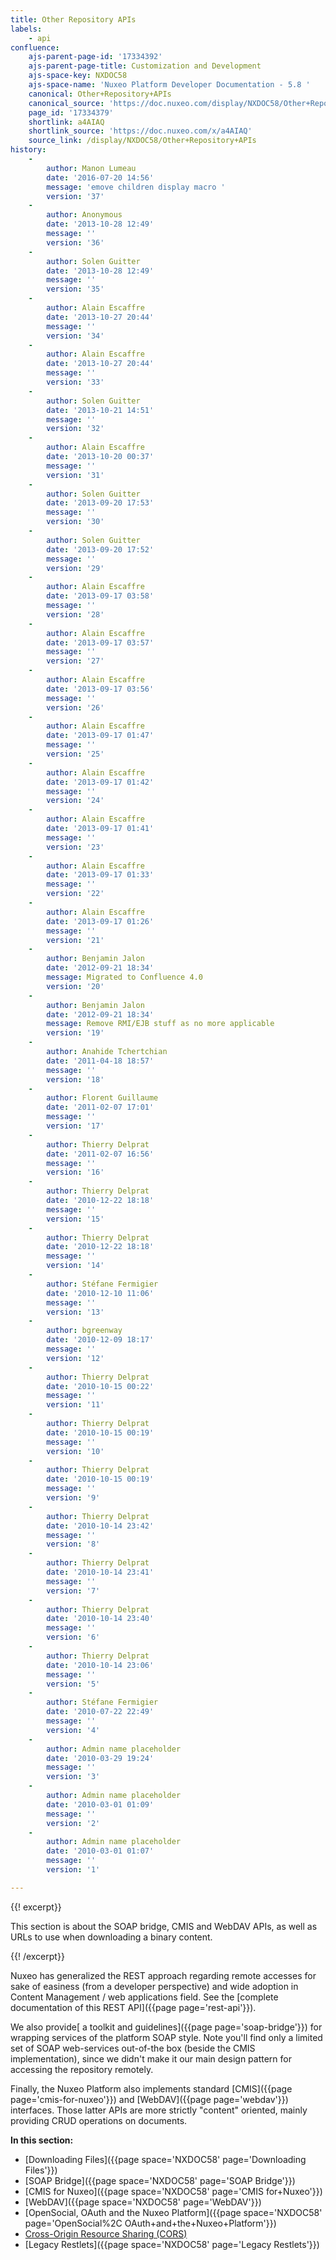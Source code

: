 ```yaml
---
title: Other Repository APIs
labels:
    - api
confluence:
    ajs-parent-page-id: '17334392'
    ajs-parent-page-title: Customization and Development
    ajs-space-key: NXDOC58
    ajs-space-name: 'Nuxeo Platform Developer Documentation - 5.8 '
    canonical: Other+Repository+APIs
    canonical_source: 'https://doc.nuxeo.com/display/NXDOC58/Other+Repository+APIs'
    page_id: '17334379'
    shortlink: a4AIAQ
    shortlink_source: 'https://doc.nuxeo.com/x/a4AIAQ'
    source_link: /display/NXDOC58/Other+Repository+APIs
history:
    - 
        author: Manon Lumeau
        date: '2016-07-20 14:56'
        message: 'emove children display macro '
        version: '37'
    - 
        author: Anonymous
        date: '2013-10-28 12:49'
        message: ''
        version: '36'
    - 
        author: Solen Guitter
        date: '2013-10-28 12:49'
        message: ''
        version: '35'
    - 
        author: Alain Escaffre
        date: '2013-10-27 20:44'
        message: ''
        version: '34'
    - 
        author: Alain Escaffre
        date: '2013-10-27 20:44'
        message: ''
        version: '33'
    - 
        author: Solen Guitter
        date: '2013-10-21 14:51'
        message: ''
        version: '32'
    - 
        author: Alain Escaffre
        date: '2013-10-20 00:37'
        message: ''
        version: '31'
    - 
        author: Solen Guitter
        date: '2013-09-20 17:53'
        message: ''
        version: '30'
    - 
        author: Solen Guitter
        date: '2013-09-20 17:52'
        message: ''
        version: '29'
    - 
        author: Alain Escaffre
        date: '2013-09-17 03:58'
        message: ''
        version: '28'
    - 
        author: Alain Escaffre
        date: '2013-09-17 03:57'
        message: ''
        version: '27'
    - 
        author: Alain Escaffre
        date: '2013-09-17 03:56'
        message: ''
        version: '26'
    - 
        author: Alain Escaffre
        date: '2013-09-17 01:47'
        message: ''
        version: '25'
    - 
        author: Alain Escaffre
        date: '2013-09-17 01:42'
        message: ''
        version: '24'
    - 
        author: Alain Escaffre
        date: '2013-09-17 01:41'
        message: ''
        version: '23'
    - 
        author: Alain Escaffre
        date: '2013-09-17 01:33'
        message: ''
        version: '22'
    - 
        author: Alain Escaffre
        date: '2013-09-17 01:26'
        message: ''
        version: '21'
    - 
        author: Benjamin Jalon
        date: '2012-09-21 18:34'
        message: Migrated to Confluence 4.0
        version: '20'
    - 
        author: Benjamin Jalon
        date: '2012-09-21 18:34'
        message: Remove RMI/EJB stuff as no more applicable
        version: '19'
    - 
        author: Anahide Tchertchian
        date: '2011-04-18 18:57'
        message: ''
        version: '18'
    - 
        author: Florent Guillaume
        date: '2011-02-07 17:01'
        message: ''
        version: '17'
    - 
        author: Thierry Delprat
        date: '2011-02-07 16:56'
        message: ''
        version: '16'
    - 
        author: Thierry Delprat
        date: '2010-12-22 18:18'
        message: ''
        version: '15'
    - 
        author: Thierry Delprat
        date: '2010-12-22 18:18'
        message: ''
        version: '14'
    - 
        author: Stéfane Fermigier
        date: '2010-12-10 11:06'
        message: ''
        version: '13'
    - 
        author: bgreenway
        date: '2010-12-09 18:17'
        message: ''
        version: '12'
    - 
        author: Thierry Delprat
        date: '2010-10-15 00:22'
        message: ''
        version: '11'
    - 
        author: Thierry Delprat
        date: '2010-10-15 00:19'
        message: ''
        version: '10'
    - 
        author: Thierry Delprat
        date: '2010-10-15 00:19'
        message: ''
        version: '9'
    - 
        author: Thierry Delprat
        date: '2010-10-14 23:42'
        message: ''
        version: '8'
    - 
        author: Thierry Delprat
        date: '2010-10-14 23:41'
        message: ''
        version: '7'
    - 
        author: Thierry Delprat
        date: '2010-10-14 23:40'
        message: ''
        version: '6'
    - 
        author: Thierry Delprat
        date: '2010-10-14 23:06'
        message: ''
        version: '5'
    - 
        author: Stéfane Fermigier
        date: '2010-07-22 22:49'
        message: ''
        version: '4'
    - 
        author: Admin name placeholder
        date: '2010-03-29 19:24'
        message: ''
        version: '3'
    - 
        author: Admin name placeholder
        date: '2010-03-01 01:09'
        message: ''
        version: '2'
    - 
        author: Admin name placeholder
        date: '2010-03-01 01:07'
        message: ''
        version: '1'

---
```

{{! excerpt}}

This section is about the SOAP bridge, CMIS and WebDAV APIs, as well as URLs to use when downloading a binary content.

{{! /excerpt}}

Nuxeo has generalized the REST approach regarding remote accesses for sake of easiness (from a developer perspective) and wide adoption in Content Management / web applications field. See the [complete documentation of this REST API]({{page page='rest-api'}}).

We also provide[ a toolkit and guidelines]({{page page='soap-bridge'}}) for wrapping services of the platform SOAP style. Note you'll find only a limited set of SOAP web-services&nbsp;out-of-the box (beside the CMIS implementation), since we didn't make it our main design pattern for accessing the repository remotely.

Finally, the Nuxeo Platform also implements standard&nbsp;[CMIS]({{page page='cmis-for-nuxeo'}})&nbsp;and [WebDAV]({{page page='webdav'}}) interfaces. Those latter APIs are more strictly "content" oriented, mainly providing CRUD operations on documents.

**In this section:**

*   [Downloading Files]({{page space='NXDOC58' page='Downloading Files'}})
*   [SOAP Bridge]({{page space='NXDOC58' page='SOAP Bridge'}})
*   [CMIS for Nuxeo]({{page space='NXDOC58' page='CMIS for+Nuxeo'}})
*   [WebDAV]({{page space='NXDOC58' page='WebDAV'}})
*   [OpenSocial, OAuth and the Nuxeo Platform]({{page space='NXDOC58' page='OpenSocial%2C OAuth+and+the+Nuxeo+Platform'}})
*   [Cross-Origin Resource Sharing (CORS)](https://doc.nuxeo.com/pages/viewpage.action?pageId=17334317)
*   [Legacy Restlets]({{page space='NXDOC58' page='Legacy Restlets'}})